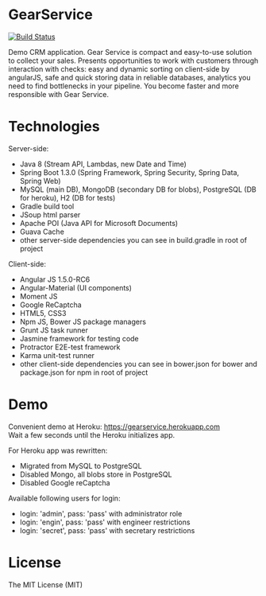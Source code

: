 # GearService
[![Build Status](https://travis-ci.org/Nandtel/GearService.svg?branch=master)](https://travis-ci.org/Nandtel/GearService)

Demo CRM application. Gear Service is compact and easy-to-use solution to collect your sales. Presents opportunities to work with customers through interaction with checks: easy and dynamic sorting on client-side by angularJS, safe and quick storing data in reliable databases, analytics you need to find bottlenecks in your pipeline. You become faster and more responsible with Gear Service.

# Technologies
Server-side:
- Java 8 (Stream API, Lambdas, new Date and Time)
- Spring Boot 1.3.0 (Spring Framework, Spring Security, Spring Data, Spring Web)
- MySQL (main DB), MongoDB (secondary DB for blobs), PostgreSQL (DB for heroku), H2 (DB for tests)
- Gradle build tool
- JSoup html parser
- Apache POI (Java API for Microsoft Documents)
- Guava Cache
- other server-side dependencies you can see in build.gradle in root of project

Client-side:
- Angular JS 1.5.0-RC6
- Angular-Material (UI components)
- Moment JS
- Google ReCaptcha
- HTML5, CSS3
- Npm JS, Bower JS package managers
- Grunt JS task runner
- Jasmine framework for testing code
- Protractor E2E-test framework
- Karma unit-test runner
- other client-side dependencies you can see in bower.json for bower and package.json for npm in root of project  

# Demo
Сonvenient demo at Heroku: https://gearservice.herokuapp.com <br />
Wait a few seconds until the Heroku initializes app. 

For Heroku app was rewritten:
- Migrated from MySQL to PostgreSQL
- Disabled Mongo, all blobs store in PostgreSQL
- Disabled Google reCaptcha

Available following users for login:
- login: 'admin', pass: 'pass' with administrator role
- login: 'engin', pass: 'pass' with engineer restrictions
- login: 'secret', pass: 'pass' with secretary restrictions

# License
The MIT License (MIT)
